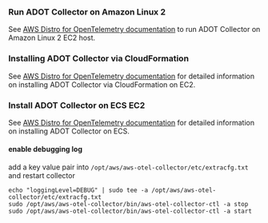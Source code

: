 ### Run ADOT Collector on Amazon Linux 2
See [AWS Distro for OpenTelemetry documentation](https://aws-otel.github.io/docs/setup/build-collector-as-rpm) to run ADOT Collector on Amazon Linux 2 EC2 host.  

### Installing ADOT Collector via CloudFormation
See [AWS Distro for OpenTelemetry documentation](https://aws-otel.github.io/docs/setup/ec2) for detailed information on installing ADOT Collector via CloudFormation on EC2.

### Install ADOT Collector on ECS EC2
See [AWS Distro for OpenTelemetry documentation](https://aws-otel.github.io/docs/setup/ecs) for detailed information on installing ADOT Collector on ECS.

#### enable debugging log

add a key value pair into `/opt/aws/aws-otel-collector/etc/extracfg.txt` and restart collector

```
echo "loggingLevel=DEBUG" | sudo tee -a /opt/aws/aws-otel-collector/etc/extracfg.txt
sudo /opt/aws/aws-otel-collector/bin/aws-otel-collector-ctl -a stop
sudo /opt/aws/aws-otel-collector/bin/aws-otel-collector-ctl -a start
```
